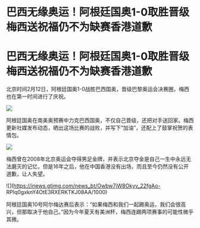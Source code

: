 # 巴西无缘奥运！阿根廷国奥1-0取胜晋级 梅西送祝福仍不为缺赛香港道歉

# 巴西无缘奥运！阿根廷国奥1-0取胜晋级 梅西送祝福仍不为缺赛香港道歉

北京时间2月12日，阿根廷国奥1-0战胜巴西国奥，晋级巴黎奥运会决赛圈，梅西也在第一时间进行了庆祝。

![](https://inews.gtimg.com/news_bt/OgjZ2w7puQwrF2kQu06fRVoLfHnE8nS1F3pCFE7qedwgsAA/1000)

阿根廷国奥在南美奥预赛中力克巴西国奥，不仅自己晋级，还把对手送回家。梅西更新社媒发布动态，晒出这场比赛的战败，并写下“加油”，还配上了鼓掌祝贺的表情包。

![](https://inews.gtimg.com/news_bt/OQDSmnwrQa5AgTTHdIWKd9SaNhQ523ips6nynt8YBYkX0AA/1000)

梅西曾在2008年北京奥运会夺得男足金牌，并表示北京夺金是自己一生中永远无法磨灭的记忆，但是16年之后，他在中国香港没有出场，而且至今仍然没有公开道歉，让人失望。

![](https://inews.gtimg.com/news_bt/Owbw7jW8Okyv_22fgAo-
RPIq0gxknY4OtE3RXERKTKJ08AA/1000)

阿根廷国奥10号阿尔梅达赛后表示：“如果梅西和我们一起踢奥运，我们会很高兴，但那取决于他自己。”因为今年夏天有美洲杯，梅西连踢两项赛事的可能性微乎其微。

